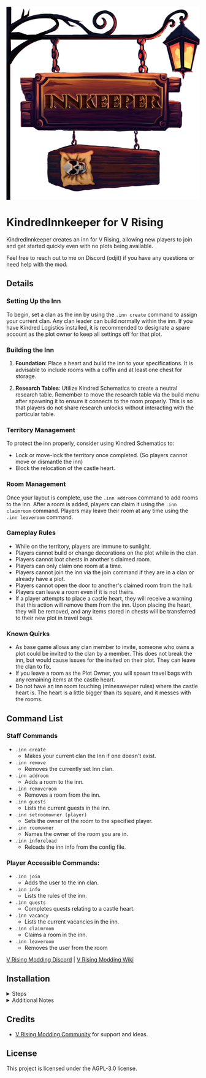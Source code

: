 ![](logo.png)
# KindredInnkeeper for V Rising

KindredInnkeeper creates an inn for V Rising, allowing new players to join and get started quickly even with no plots being available.

Feel free to reach out to me on Discord (odjit) if you have any questions or need help with the mod.

## Details

### Setting Up the Inn
To begin, set a clan as the inn by using the `.inn create` command to assign your current clan. Any clan leader can build normally within the inn. If you have Kindred Logistics installed, it is recommended to designate a spare account as the plot owner to keep all settings off for that plot.

### Building the Inn
1. **Foundation**: Place a heart and build the inn to your specifications. It is advisable to include rooms with a coffin and at least one chest for storage.
  
2. **Research Tables**: Utilize Kindred Schematics to create a neutral research table. Remember to move the research table via the build menu after spawning it to ensure it connects to the room properly. This is so that players do not share research unlocks without interacting with the particular table.

### Territory Management
To protect the inn properly, consider using Kindred Schematics to:
- Lock or move-lock the territory once completed. (So players cannot move or dismantle the inn)
- Block the relocation of the castle heart.

### Room Management
Once your layout is complete, use the `.inn addroom` command to add rooms to the inn. After a room is added, players can claim it using the `.inn claimroom` command. Players may leave their room at any time using the `.inn leaveroom` command.

### Gameplay Rules
- While on the territory, players are immune to sunlight.
- Players cannot build or change decorations on the plot while in the clan.
- Players cannot loot chests in another's claimed room.
- Players can only claim one room at a time.
- Players cannot join the inn via the join command if they are in a clan or already have a plot.
- Players cannot open the door to another's claimed room from the hall.
- Players can leave a room even if it is not theirs.
- If a player attempts to place a castle heart, they will receive a warning that this action will remove them from the inn. Upon placing the heart, they will be removed, and any items stored in chests will be transferred to their new plot in travel bags.

### Known Quirks
- As base game allows any clan member to invite, someone who owns a plot could be invited to the clan by a member. This does not break the inn, but would cause issues for the invited on their plot. They can leave the clan to fix.
- If you leave a room as the Plot Owner, you will spawn travel bags with any remaining items at the castle heart.
- Do not have an inn room touching (minesweeper rules) where the castle heart is. The heart is a little bigger than its square, and it messes with the rooms.


## Command List

### Staff Commands
- `.inn create`
  - Makes your current clan the Inn if one doesn't exist.
- `.inn remove`
  - Removes the currently set Inn clan.
- `.inn addroom`
  - Adds a room to the inn.
- `.inn removeroom`
  - Removes a room from the inn.
- `.inn guests`
  - Lists the current guests in the inn.
- `.inn setroomowner (player)`
  - Sets the owner of the room to the specified player.
- `.inn roomowner`
  - Names the owner of the room you are in.
- `.inn inforeload`
  - Reloads the inn info from the config file.

### Player Accessible Commands:
- `.inn join`
  - Adds the user to the inn clan.
- `.inn info`
  - Lists the rules of the inn.
- `.inn quests`
  - Completes quests relating to a castle heart.
- `.inn vacancy`
  - Lists the current vacancies in the inn.
- `.inn claimroom`
  - Claims a room in the inn.
- `.inn leaveroom`
  - Removes the user from the room

 

[V Rising Modding Discord](https://vrisingmods.com/discord)                     |          [V Rising Modding Wiki](https://wiki.vrisingmods.com)



## Installation
<details> <summary>Steps</summary>

1. Install BepInEx, which is required for modding VRising. Follow the instructions provided at [BepInEx Installation Guide](https://wiki.vrisingmods.com/user/bepinex_install.html) to set it up correctly in your VRising game directory.

2. Download the KindredInnkeeper mod along with its dependencies (VCF). Ensure you select the correct versions that are compatible with your game.

3. After downloading, locate the .dll files for KindredInnkeeper and its dependencies. Move or copy these .dll files into the `BepInEx\Plugins` directory within your VRising installation folder.

   - **Single Player Note:**
     - If you are playing in single player mode, you will need to install [ServerLaunchFix](https://thunderstore.io/c/v-rising/p/Mythic/ServerLaunchFix/). This is a server-side mod that is essential for making the commands work properly on the client side. Make sure to download and place it in the same `BepInEx\Plugins` directory.

4. Launch the Game: Start VRising. If everything has been set up correctly, KindredInnkeeper should now be active in the game.

</details>
<details><summary>Additional Notes</summary>

- **Using Commands:** The commands for KindredInnkeeper go into the chat box, not the console. However, players will first need to authenticate themselves in the console chat. You can find instructions on how to do this [here](https://wiki.vrisingmods.com/user/Using_Server_Mods.html).
- For thorough mod installation instructions and troubleshooting, visit [VRising Mod Installation Guide](https://wiki.vrisingmods.com/user/Mod_Install.html).
- If you encounter any issues, refer to the V Rising Modding Community discord for tech support. 
</details>




## Credits

- [V Rising Modding Community](https://vrisingmods.com) for support and ideas.

## License

This project is licensed under the AGPL-3.0 license.